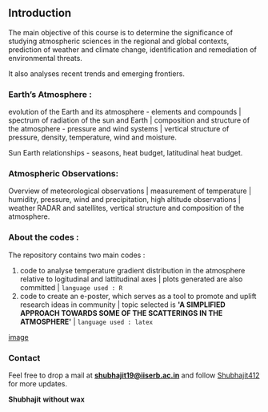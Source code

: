 ## Introduction

The main objective of this course is to determine the significance of studying atmospheric sciences in the regional and global contexts, prediction of weather and climate change, identification and remediation of environmental threats.

It also analyses recent trends and emerging frontiers.

### Earth’s Atmosphere :

evolution of the Earth and its atmosphere - elements and compounds | spectrum of radiation of the sun and Earth | composition and structure of the atmosphere - pressure and wind systems | vertical structure of pressure, density, temperature, wind and moisture.

Sun Earth relationships - seasons, heat budget, latitudinal heat budget.

### Atmospheric Observations:

Overview of meteorological observations | measurement of temperature | humidity, pressure, wind and precipitation, high altitude observations | weather RADAR and satellites, vertical structure and composition of the atmosphere.

### About the codes :


The repository contains two main codes :
1. code to analyse temperature gradient distribution in the atmosphere relative to logitudinal and lattitudinal axes | plots generated are also committed | `language used : R`
2. code to create an e-poster, which serves as a tool to promote and uplift research ideas in community | topic selected is **'A SIMPLIFIED APPROACH TOWARDS SOME OF THE SCATTERINGS IN THE ATMOSPHERE'** | `language used : latex`

[image](https://user-images.githubusercontent.com/70251936/111076218-75123d80-8511-11eb-9643-fe5d50427776.png)


### Contact

Feel free to drop a mail at **shubhajit19@iiserb.ac.in** and follow [Shubhajit412](https://github.com/Shubhajit412) for more updates.

**Shubhajit**
**without wax**

